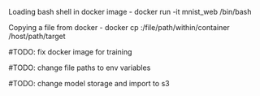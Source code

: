 Loading bash shell in docker image -
    docker run -it mnist_web   /bin/bash


Copying a file from docker -
    docker cp <containerId>:/file/path/within/container /host/path/target

#TODO: fix docker image for training

#TODO: change file paths to env variables

#TODO: change model storage and import to s3